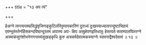 +++
title = "१३ अप त्यं"

+++

हेअग्ने त्वन्त्यन्तम्प्रसिद्धंवृजिनङ्कुटिलंरिपुम्पापकारिणं दुराध्यं दुःखस्याध्यातारन्दुष्टाभिप्रायं एवम्भूतंस्तेनंहिंसकन्दविष्ठन्दूरतमं अपास्य अप- क्षिप असुक्षेपणइतिधातुः हेसत्पते सताम्पालयितरग्ने अस्माकंसुगंशोभनेनगन्तव्यंसुखङ्कृधि कुरु अत्रसर्वदेवात्मकस्याग्नेः स्तवनाद्वैश्वदेवत्वं ॥ १३ ॥